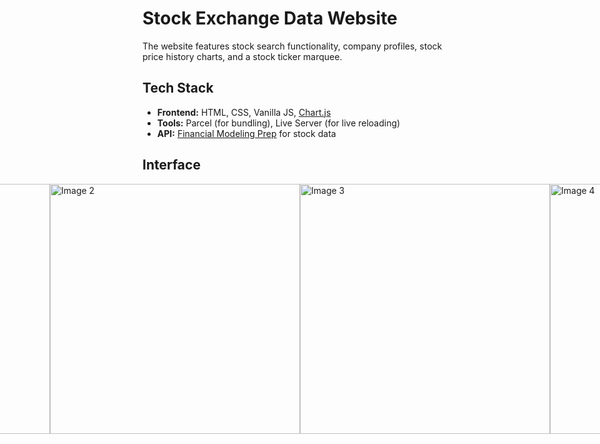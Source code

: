 # Stock Exchange Data Website

The website features stock search functionality, company profiles, stock price history charts, and a stock ticker marquee. 

## Tech Stack
- **Frontend:** HTML, CSS, Vanilla JS, [Chart.js](https://www.chartjs.org/) 
- **Tools:** Parcel (for bundling), Live Server (for live reloading)
- **API:** [Financial Modeling Prep](https://site.financialmodelingprep.com/developer/docs) for stock data

## Interface

<div style="display: flex; justify-content: center;">
  <div>
    <img src="https://github.com/israeltechchallenge/js-stock-exchange-marieslo/assets/110108878/ee4b0419-f6fb-41fa-b605-c1e416021a93" alt="Image 1" style="width: 400px; height: auto;">
  </div>
  <div>
    <img src="https://github.com/israeltechchallenge/js-stock-exchange-marieslo/assets/110108878/2a45cded-b170-4134-8b85-84d1250c5d1a" alt="Image 2" style="width: 400px; height: auto;">
  </div>
  <div>
    <img src="https://github.com/israeltechchallenge/js-stock-exchange-marieslo/assets/110108878/cbd50e9d-1e33-47b6-b29d-91ba59161dad" alt="Image 3" style="width: 400px; height: auto;">
  </div>
  <div>
    <img src="https://github.com/israeltechchallenge/js-stock-exchange-marieslo/assets/110108878/5261ad41-0215-4df2-9367-8c9bfc82b337" alt="Image 4" style="width: 400px; height: auto;">
  </div>
</div>
